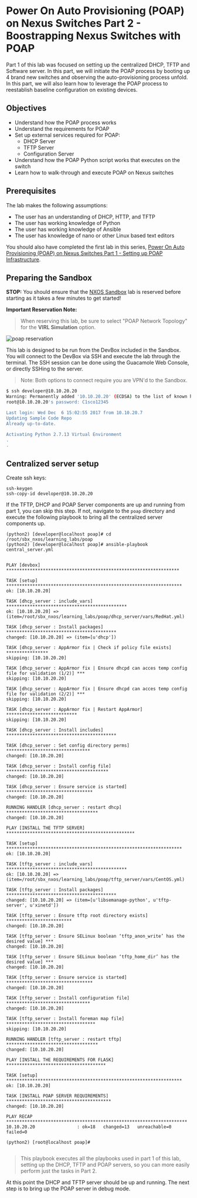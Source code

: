 # Power On Auto Provisioning (POAP) on Nexus Switches Part 2 - Boostrapping Nexus Switches with POAP

Part 1 of this lab was focused on setting up the centralized DHCP, TFTP and Software server. In this part, we will initiate the POAP process by booting up 4 brand new switches and observing the auto-provisioning process unfold. In this part, we will also learn how to leverage the POAP process to reestablish baseline configuration on existing devices.


## Objectives

 - Understand how the POAP process works
 - Understand the requirements for POAP
 - Set up external services required for POAP:
   - DHCP Server
   - TFTP Server
   - Configuration Server
 - Understand how the POAP Python script works that executes on the switch
 - Learn how to walk-through and execute POAP on Nexus switches

## Prerequisites

The lab makes the following assumptions:
 - The user has an understanding of DHCP, HTTP, and TFTP
 - The user has working knowledge of Python
 - The user has working knowledge of Ansible
 - The user has knowledge of nano or other Linux based text editors

You should also have completed the first lab in this series, [Power On Auto Provisioning (POAP) on Nexus Switches Part 1 - Setting up POAP Infrastructure](https://developer.cisco.com/learning/modules/poap-nexus/poap_devnet-format_part1/step/1).

## Preparing the Sandbox

**STOP:** You should ensure that the [NXOS Sandbox](https://devnetsandbox.cisco.com/RM/Diagram/Index/1e9b57ff-9e64-4c68-93e5-f0f0a8c6f22c?diagramType=Topology) lab is reserved before starting as it takes a few minutes to get started!

**Important Reservation Note:**

> When reserving this lab, be sure to select "POAP Network Topology" for the **VIRL Simulation** option.  

![poap reservation](/posts/files/poap_devnet-format_part1/assets/images/poap_sbx_reserve.png)

This lab is designed to be run from the DevBox included in the Sandbox.  You will connect to the DevBox via SSH and execute the lab through the terminal.  The SSH session can be done using the Guacamole Web Console, or directly SSHing to the server.  

> Note: Both options to connect require you are VPN'd to the Sandbox.

```bash
$ ssh developer@10.10.20.20
Warning: Permanently added '10.10.20.20' (ECDSA) to the list of known hosts.
root@10.10.20.20's password: C1sco12345

Last login: Wed Dec  6 15:02:55 2017 from 10.10.20.7
Updating Sample Code Repo
Already up-to-date.

Activating Python 2.7.13 Virtual Environment
.
.
```

## Centralized server setup

Create ssh keys:
```
ssh-keygen
ssh-copy-id developer@10.10.20.20
```

If the TFTP, DHCP and POAP Server components are up and running from part 1, you can skip this step. If not, navigate to the `poap` directory and execute the following playbook to bring all the centralized server components up.

``` shell
(python2) [developer@localhost poap]# cd /root/sbx_nxos/learning_labs/poap
(python2) [developer@localhost poap]# ansible-playbook central_server.yml


PLAY [devbox] ******************************************************************

TASK [setup] *******************************************************************
ok: [10.10.20.20]

TASK [dhcp_server : include_vars] **********************************************
ok: [10.10.20.20] => (item=/root/sbx_nxos/learning_labs/poap/dhcp_server/vars/RedHat.yml)

TASK [dhcp_server : Install packages] ******************************************
changed: [10.10.20.20] => (item=[u'dhcp'])

TASK [dhcp_server : AppArmor fix | Check if policy file exists] ****************
skipping: [10.10.20.20]

TASK [dhcp_server : AppArmor fix | Ensure dhcpd can acces temp config file for validation (1/2)] ***
skipping: [10.10.20.20]

TASK [dhcp_server : AppArmor fix | Ensure dhcpd can acces temp config file for validation (2/2)] ***
skipping: [10.10.20.20]

TASK [dhcp_server : AppArmor fix | Restart AppArmor] ***************************
skipping: [10.10.20.20]

TASK [dhcp_server : Install includes] ******************************************

TASK [dhcp_server : Set config directory perms] ********************************
changed: [10.10.20.20]

TASK [dhcp_server : Install config file] ***************************************
changed: [10.10.20.20]

TASK [dhcp_server : Ensure service is started] *********************************
changed: [10.10.20.20]

RUNNING HANDLER [dhcp_server : restart dhcp] ***********************************
changed: [10.10.20.20]

PLAY [INSTALL THE TFTP SERVER] *************************************************

TASK [setup] *******************************************************************
ok: [10.10.20.20]

TASK [tftp_server : include_vars] **********************************************
ok: [10.10.20.20] => (item=/root/sbx_nxos/learning_labs/poap/tftp_server/vars/CentOS.yml)

TASK [tftp_server : Install packages] ******************************************
changed: [10.10.20.20] => (item=[u'libsemanage-python', u'tftp-server', u'xinetd'])

TASK [tftp_server : Ensure tftp root directory exists] *************************
changed: [10.10.20.20]

TASK [tftp_server : Ensure SELinux boolean ‘tftp_anon_write’ has the desired value] ***
changed: [10.10.20.20]

TASK [tftp_server : Ensure SELinux boolean ‘tftp_home_dir’ has the desired value] ***
changed: [10.10.20.20]

TASK [tftp_server : Ensure service is started] *********************************
changed: [10.10.20.20]

TASK [tftp_server : Install configuration file] ********************************
changed: [10.10.20.20]

TASK [tftp_server : Install foreman map file] **********************************
skipping: [10.10.20.20]

RUNNING HANDLER [tftp_server : restart tftp] ***********************************
changed: [10.10.20.20]

PLAY [INSTALL THE REQUIREMENTS FOR FLASK] **************************************

TASK [setup] *******************************************************************
ok: [10.10.20.20]

TASK [INSTALL POAP SERVER REQUIREMENTS] ****************************************
changed: [10.10.20.20]

PLAY RECAP *********************************************************************
10.10.20.20                : ok=18   changed=13   unreachable=0    failed=0   

(python2) [root@localhost poap]#


```

> This playbook executes all the playbooks used in part 1 of this lab, setting up the DHCP, TFTP and POAP servers, so you can more easily perform just the tasks in Part 2.

At this point the DHCP and TFTP server should be up and running. The next step is to bring up the POAP server in debug mode.
